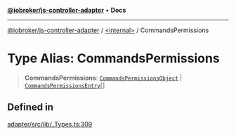[**@iobroker/js-controller-adapter**](../../README.md) • **Docs**

***

[@iobroker/js-controller-adapter](../../globals.md) / [\<internal\>](../README.md) / CommandsPermissions

# Type Alias: CommandsPermissions

> **CommandsPermissions**: [`CommandsPermissionsObject`](CommandsPermissionsObject.md) \| [`CommandsPermissionsEntry`](CommandsPermissionsEntry.md)[]

## Defined in

[adapter/src/lib/\_Types.ts:309](https://github.com/ioBroker/ioBroker.js-controller/blob/6c3a3884e29c4b6f03de102d699f9813dd546c7d/packages/adapter/src/lib/_Types.ts#L309)
